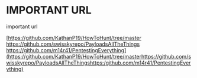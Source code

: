 # IMPORTANT URL

important url

[https://github.com/KathanP19/HowToHunt/tree/master\
https://github.com/swisskyrepo/PayloadsAllTheThings\
https://github.com/m14r41/PentestingEverything](https://github.com/KathanP19/HowToHunt/tree/masterhttps://github.com/swisskyrepo/PayloadsAllTheThingshttps:/github.com/m14r41/PentestingEverything)

